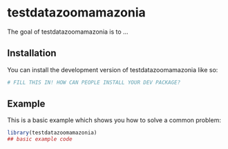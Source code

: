 
# testdatazoomamazonia

<!-- badges: start -->
<!-- badges: end -->



The goal of testdatazoomamazonia is to ...

## Installation

You can install the development version of testdatazoomamazonia like so:

``` r
# FILL THIS IN! HOW CAN PEOPLE INSTALL YOUR DEV PACKAGE?
```

## Example

This is a basic example which shows you how to solve a common problem:

``` r
library(testdatazoomamazonia)
## basic example code
```

